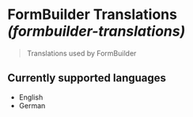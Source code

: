 # FormBuilder Translations _(formbuilder-translations)_

> Translations used by FormBuilder

## Currently supported languages

- English
- German